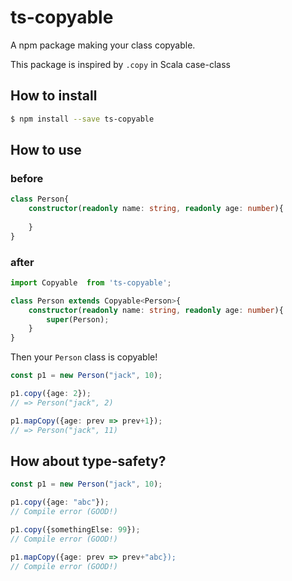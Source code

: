 # ts-copyable

A npm package making your class copyable.

This package is inspired by `.copy` in Scala case-class


## How to install

```sh
$ npm install --save ts-copyable
```

## How to use

### before

```ts
class Person{
    constructor(readonly name: string, readonly age: number){
    
    }
}
```


### after

```ts
import Copyable  from 'ts-copyable';

class Person extends Copyable<Person>{
    constructor(readonly name: string, readonly age: number){
        super(Person);
    }
}
```

Then your `Person` class is copyable!


```ts
const p1 = new Person("jack", 10);

p1.copy({age: 2});
// => Person("jack", 2)

p1.mapCopy({age: prev => prev+1});
// => Person("jack", 11) 
```

## How about type-safety?

```ts
const p1 = new Person("jack", 10);

p1.copy({age: "abc"});
// Compile error (GOOD!)

p1.copy({somethingElse: 99});
// Compile error (GOOD!)

p1.mapCopy({age: prev => prev+"abc});
// Compile error (GOOD!)

```